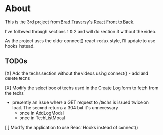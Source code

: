 # About
This is the 3rd project from [Brad Traversy's React Front to Back](https://www.packtpub.com/product/react-front-to-back-updated-for-2021-video/9781838645274).

I've followed through sections 1 & 2 and will do section 3 without the video.

As the project uses the older connect() react-redux style, I'll update to use hooks instead.
## TODOs

[X] Add the techs section without the videos using connect() - add and delete techs

[X] Modify the select box of techs used in the Create Log form to fetch from the techs
 - presently an issue where a GET request to /techs is issued twice on load. The second returns a 304 but it's unnecessary
   - once in AddLogModal
   - once in TechListModal

[ ] Modify the application to use React Hooks instead of connect()
